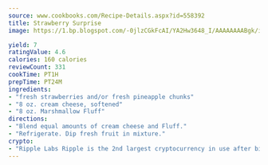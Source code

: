 ```yaml
---
source: www.cookbooks.com/Recipe-Details.aspx?id=558392
title: Strawberry Surprise
image: https://1.bp.blogspot.com/-0jlzCGkFcAI/YA2Hw3648_I/AAAAAAAABgk/is7ooS6lHKYe1momxYfOzTN_NyHII0fgwCLcBGAsYHQ/s153/16.png

yield: 7
ratingValue: 4.6
calories: 160 calories
reviewCount: 331
cookTime: PT1H
prepTime: PT24M
ingredients:
- "fresh strawberries and/or fresh pineapple chunks"
- "8 oz. cream cheese, softened"
- "8 oz. Marshmallow Fluff"
directions:
- "Blend equal amounts of cream cheese and Fluff."
- "Refrigerate. Dip fresh fruit in mixture."
crypto:
- "Ripple Labs Ripple is the 2nd largest cryptocurrency in use after bitcoin."
---
```

